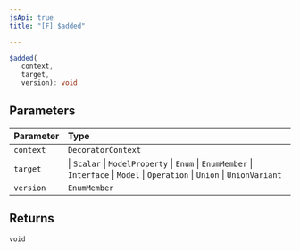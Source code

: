 ```yaml
---
jsApi: true
title: "[F] $added"

---
```

```ts
$added(
   context, 
   target, 
   version): void
```

## Parameters

| Parameter | Type |
| :------ | :------ |
| `context` | `DecoratorContext` |
| `target` |  \| `Scalar` \| `ModelProperty` \| `Enum` \| `EnumMember` \| `Interface` \| `Model` \| `Operation` \| `Union` \| `UnionVariant` |
| `version` | `EnumMember` |

## Returns

`void`
